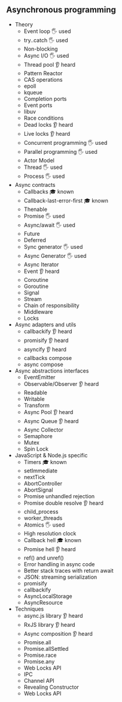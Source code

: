 ## Asynchronous programming

- Theory
  - Event loop 🖐️ used
  - try..catch 🖐️ used
  - Non-blocking
  - Async I/O 🖐️ used
  - Thread pool 👂 heard
  - Pattern Reactor
  - CAS operations
  - epoll
  - kqueue
  - Completion ports
  - Event ports
  - libuv
  - Race conditions
  - Dead locks 👂 heard
  - Live locks 👂 heard
  - Concurrent programming 🖐️ used
  - Parallel programming 🖐️ used
  - Actor Model
  - Thread 🖐️ used
  - Process 🖐️ used
- Async contracts
  - Callbacks 🎓 known
  - Callback-last-error-first 🎓 known
  - Thenable
  - Promise 🖐️ used
  - Async/await 🖐️ used
  - Future
  - Deferred
  - Sync generator 🖐️ used
  - Async Generator 🖐️ used
  - Async Iterator
  - Event 👂 heard
  - Coroutine
  - Goroutine
  - Signal
  - Stream
  - Chain of responsibility
  - Middleware
  - Locks
- Async adapters and utils
  - callbackify 👂 heard
  - promisify 👂 heard
  - asyncify 👂 heard
  - callbacks compose
  - async compose
- Async abstractions interfaces
  - EventEmitter
  - Observable/Observer 👂 heard
  - Readable
  - Writable
  - Transform
  - Async Pool 👂 heard
  - Async Queue 👂 heard
  - Async Collector
  - Semaphore
  - Mutex
  - Spin Lock
- JavaScript & Node.js specific
  - Timers 🎓 known
  - setImmediate
  - nextTick
  - AbortController
  - AbortSignal
  - Promise unhandled rejection
  - Promise double resolve 👂 heard
  - child_process
  - worker_threads
  - Atomics 🖐️ used
  - High resolution clock
  - Callback hell 🎓 known
  - Promise hell 👂 heard
  - ref() and unref()
  - Error handling in async code
  - Better stack traces with return await
  - JSON: streaming serialization
  - promisify
  - callbackify
  - AsyncLocalStorage
  - AsyncResource
- Techniques
  - async.js library 👂 heard
  - RxJS library 👂 heard
  - Async composition 👂 heard
  - Promise.all
  - Promise.allSettled
  - Promise.race
  - Promise.any
  - Web Locks API
  - IPC
  - Channel API
  - Revealing Constructor
  - Web Locks API
